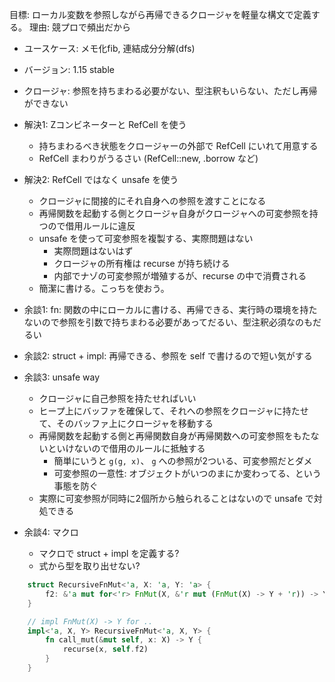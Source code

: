 
目標: ローカル変数を参照しながら再帰できるクロージャを軽量な構文で定義する。
理由: 競プロで頻出だから

- ユースケース: メモ化fib, 連結成分分解(dfs)

- バージョン: 1.15 stable
- クロージャ: 参照を持ちまわる必要がない、型注釈もいらない、ただし再帰ができない
- 解決1: Zコンビネーターと RefCell を使う
    - 持ちまわるべき状態をクロージャーの外部で RefCell にいれて用意する
    - RefCell まわりがうるさい (RefCell::new, .borrow など)
- 解決2: RefCell ではなく unsafe を使う
    - クロージャに間接的にそれ自身への参照を渡すことになる
    - 再帰関数を起動する側とクロージャ自身がクロージャへの可変参照を持つので借用ルールに違反
    - unsafe を使って可変参照を複製する、実際問題はない
        - 実際問題はないはず
        - クロージャの所有権は recurse が持ち続ける
        - 内部でナゾの可変参照が増殖するが、recurse の中で消費される
    - 簡潔に書ける。こっちを使おう。

- 余談1: fn: 関数の中にローカルに書ける、再帰できる、実行時の環境を持たないので参照を引数で持ちまわる必要があってだるい、型注釈必須なのもだるい
- 余談2: struct + impl: 再帰できる、参照を self で書けるので短い気がする
- 余談3: unsafe way
    - クロージャに自己参照を持たせればいい
    - ヒープ上にバッファを確保して、それへの参照をクロージャに持たせて、そのバッファ上にクロージャを移動する
    - 再帰関数を起動する側と再帰関数自身が再帰関数への可変参照をもたないといけないので借用のルールに抵触する
        - 簡単にいうと ``g(g, x)``、 `g` への参照が2ついる、可変参照だとダメ
        - 可変参照の一意性: オブジェクトがいつのまにか変わってる、という事態を防ぐ
    - 実際に可変参照が同時に2個所から触られることはないので unsafe で対処できる
- 余談4: マクロ
    - マクロで struct + impl を定義する?
    - 式から型を取り出せない?





```rust
    struct RecursiveFnMut<'a, X: 'a, Y: 'a> {
        f2: &'a mut for<'r> FnMut(X, &'r mut (FnMut(X) -> Y + 'r)) -> Y,
    }

    // impl FnMut(X) -> Y for ..
    impl<'a, X, Y> RecursiveFnMut<'a, X, Y> {
        fn call_mut(&mut self, x: X) -> Y {
            recurse(x, self.f2)
        }
    }
```
